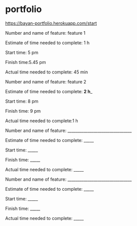 # portfolio
https://bayan-portfolio.herokuapp.com/start

Number and name of feature: feature 1

Estimate of time needed to complete: 1 h

Start time: 5 pm

Finish time:5.45 pm

Actual time needed to complete: 45 min



Number and name of feature: feature 2

Estimate of time needed to complete: __2 h___

Start time: 8 pm

Finish time: 9 pm

Actual time needed to complete:1 h



Number and name of feature: ________________________________

Estimate of time needed to complete: _____

Start time: _____

Finish time: _____

Actual time needed to complete: _____



Number and name of feature: ________________________________

Estimate of time needed to complete: _____

Start time: _____

Finish time: _____

Actual time needed to complete: _____